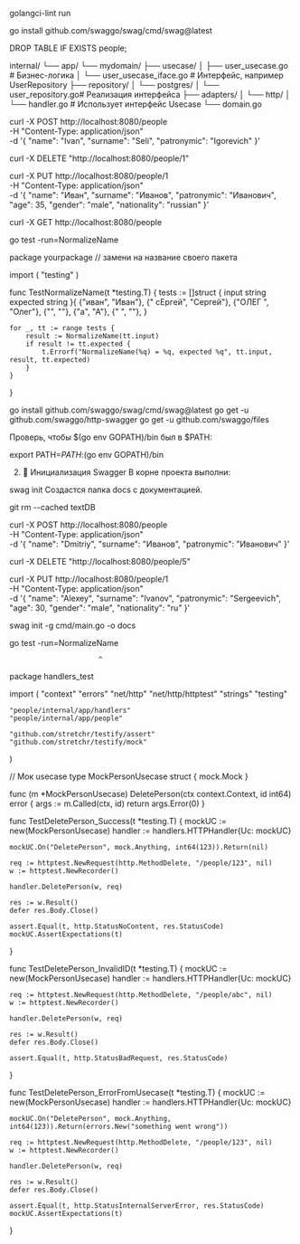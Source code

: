 golangci-lint run

go install github.com/swaggo/swag/cmd/swag@latest

DROP TABLE IF EXISTS people;


internal/
└── app/
    └── mydomain/
        ├── usecase/
        │   ├── user_usecase.go        # Бизнес-логика
        │   └── user_usecase_iface.go  # Интерфейс, например UserRepository
        ├── repository/
        │   └── postgres/
        │       └── user_repository.go# Реализация интерфейса
        ├── adapters/
        │   └── http/
        │       └── handler.go         # Использует интерфейс Usecase
        └── domain.go


 curl -X POST http://localhost:8080/people \
  -H "Content-Type: application/json" \
  -d '{
    "name": "Ivan",
    "surname": "Seli",
    "patronymic": "Igorevich"
}'

curl -X DELETE "http://localhost:8080/people/1"


curl -X PUT http://localhost:8080/people/1 \
  -H "Content-Type: application/json" \
  -d '{
    "name": "Иван",
    "surname": "Иванов",
    "patronymic": "Иванович",
    "age": 35,
    "gender": "male",
    "nationality": "russian"
  }'


  curl -X GET http://localhost:8080/people

go test -run=NormalizeName


package yourpackage // замени на название своего пакета

import (
	"testing"
)

func TestNormalizeName(t *testing.T) {
	tests := []struct {
		input    string
		expected string
	}{
		{"иван", "Иван"},
		{"  сЕргей", "Сергей"},
		{"ОЛЕГ  ", "Олег"},
		{"", ""},
		{"а", "А"},
		{"   ", ""},
	}

	for _, tt := range tests {
		result := NormalizeName(tt.input)
		if result != tt.expected {
			t.Errorf("NormalizeName(%q) = %q, expected %q", tt.input, result, tt.expected)
		}
	}
}










go install github.com/swaggo/swag/cmd/swag@latest
go get -u github.com/swaggo/http-swagger
go get -u github.com/swaggo/files

Проверь, чтобы $(go env GOPATH)/bin был в $PATH:


export PATH=$PATH:$(go env GOPATH)/bin

2. 📂 Инициализация Swagger
В корне проекта выполни:


swag init
Создастся папка docs с документацией.


git rm --cached textDB


curl -X POST http://localhost:8080/people \
  -H "Content-Type: application/json" \
  -d '{
    "name": "Dmitriy",
    "surname": "Иванов",
    "patronymic": "Иванович"
  }'

  curl -X DELETE "http://localhost:8080/people/5"


  curl -X PUT http://localhost:8080/people/1 \
  -H "Content-Type: application/json" \
  -d '{
    "name": "Alexey",
    "surname": "Ivanov",
    "patronymic": "Sergeevich",
    "age": 30,
    "gender": "male",
    "nationality": "ru"
  }'

  
swag init -g cmd/main.go -o docs


go test -run=NormalizeName

                          ^
package handlers_test

import (
	"context"
	"errors"
	"net/http"
	"net/http/httptest"
	"strings"
	"testing"

	"people/internal/app/handlers"
	"people/internal/app/people"

	"github.com/stretchr/testify/assert"
	"github.com/stretchr/testify/mock"
)

// Мок usecase
type MockPersonUsecase struct {
	mock.Mock
}

func (m *MockPersonUsecase) DeletePerson(ctx context.Context, id int64) error {
	args := m.Called(ctx, id)
	return args.Error(0)
}

func TestDeletePerson_Success(t *testing.T) {
	mockUC := new(MockPersonUsecase)
	handler := handlers.HTTPHandler{Uc: mockUC}

	mockUC.On("DeletePerson", mock.Anything, int64(123)).Return(nil)

	req := httptest.NewRequest(http.MethodDelete, "/people/123", nil)
	w := httptest.NewRecorder()

	handler.DeletePerson(w, req)

	res := w.Result()
	defer res.Body.Close()

	assert.Equal(t, http.StatusNoContent, res.StatusCode)
	mockUC.AssertExpectations(t)
}

func TestDeletePerson_InvalidID(t *testing.T) {
	mockUC := new(MockPersonUsecase)
	handler := handlers.HTTPHandler{Uc: mockUC}

	req := httptest.NewRequest(http.MethodDelete, "/people/abc", nil)
	w := httptest.NewRecorder()

	handler.DeletePerson(w, req)

	res := w.Result()
	defer res.Body.Close()

	assert.Equal(t, http.StatusBadRequest, res.StatusCode)
}

func TestDeletePerson_ErrorFromUsecase(t *testing.T) {
	mockUC := new(MockPersonUsecase)
	handler := handlers.HTTPHandler{Uc: mockUC}

	mockUC.On("DeletePerson", mock.Anything, int64(123)).Return(errors.New("something went wrong"))

	req := httptest.NewRequest(http.MethodDelete, "/people/123", nil)
	w := httptest.NewRecorder()

	handler.DeletePerson(w, req)

	res := w.Result()
	defer res.Body.Close()

	assert.Equal(t, http.StatusInternalServerError, res.StatusCode)
	mockUC.AssertExpectations(t)
}








